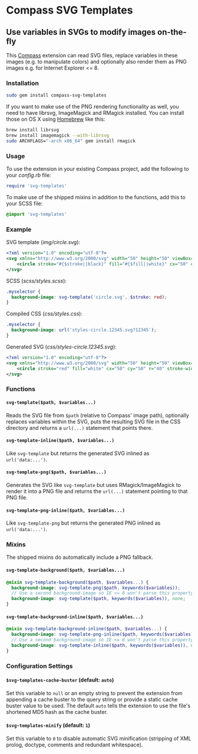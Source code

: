 Compass SVG Templates
===========================================================================================

Use variables in SVGs to modify images on-the-fly
-------------------------------------------------------------------------------------------

This [Compass](http://compass-style.org) extension can read SVG files, replace variables
in these images (e.g. to manipulate colors) and optionally also render them as PNG images
e.g. for Internet Explorer <= 8.

### Installation

```sh
sudo gem install compass-svg-templates
```

If you want to make use of the PNG rendering functionality as well, you need to have
librsvg, ImageMagick and RMagick installed. You can install those on OS X using
[Homebrew](http://brew.sh) like this:
```sh
brew install librsvg
brew install imagemagick --with-librsvg
sudo ARCHFLAGS="-arch x86_64" gem install rmagick
```

### Usage

To use the extension in your existing Compass project, add the following to your *config.rb* file:
```ruby
require 'svg-templates'
```

To make use of the shipped mixins in addition to the functions, add this to your SCSS file:
```scss
@import 'svg-templates'
```

### Example

SVG template (*img/circle.svg*):
```svg
<?xml version="1.0" encoding="utf-8"?>
<svg xmlns="http://www.w3.org/2000/svg" width="50" height="50" viewBox="0 0 50 50">
	<circle stroke="#{$stroke||black}" fill="#{$fill||white}" cx="50" cy="50" r="40" stroke-width="3" />
</svg>
```

SCSS (*scss/styles.scss*):
```scss
.myselector {
  background-image: svg-template('circle.svg', $stroke: red);
}
```

Compiled CSS (*css/styles.css*):
```css
.myselector {
  background-image: url('styles-circle.12345.svg?12345');
}
```

Generated SVG (*css/styles-circle.12345.svg*):
```svg
<?xml version="1.0" encoding="utf-8"?>
<svg xmlns="http://www.w3.org/2000/svg" width="50" height="50" viewBox="0 0 50 50">
	<circle stroke="red" fill="white" cx="50" cy="50" r="40" stroke-width="3" />
</svg>
```

### Functions

#### `svg-template($path, $variables...)`

Reads the SVG file from `$path` (relative to Compass' image path), optionally replaces
variables within the SVG, puts the resulting SVG file in the CSS directory and returns
a `url(...)` statement that points there.
  
#### `svg-template-inline($path, $variables...)`

Like `svg-template` but returns the generated SVG inlined as `url('data:...')`.

#### `svg-template-png($path, $variables...)`

Generates the SVG like `svg-template` but uses RMagick/ImageMagick to render it into
a PNG file and returns the `url(...)` statement pointing to that PNG file.

#### `svg-template-png-inline($path, $variables...)`

Like `svg-template-png` but returns the generated PNG inlined as `url('data:...')`.

### Mixins

The shipped mixins do automatically include a PNG fallback.

#### `svg-template-background($path, $variables...)`

```scss
@mixin svg-template-background($path, $variables...) {
  background-image: svg-template-png($path, keywords($variables));
  // Use a second background-image so IE <= 8 won't parse this property
  background-image: svg-template($path, keywords($variables)), none;
}
```

#### `svg-template-background-inline($path, $variables...)`

```scss
@mixin svg-template-background-inline($path, $variables...) {
  background-image: svg-template-png-inline($path, keywords($variables));
  // Use a second background-image so IE <= 8 won't parse this property
  background-image: svg-template-inline($path, keywords($variables)), none;
}
```

### Configuration Settings

#### `$svg-templates-cache-buster` (default: `auto`)

Set this variable to `null` or an empty string to prevent the extension from
appending a cache buster to the query string or provide a static cache buster
value to be used. The default `auto` tells the extension to use the file's
shortened MD5 hash as the cache buster.

#### `$svg-templates-minify` (default: `1`)

Set this variable to `0` to disable automatic SVG minification (stripping of
XML prolog, doctype, comments and redundant whitespace).